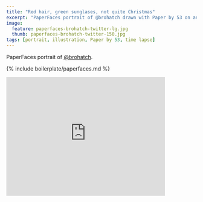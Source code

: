 ```yaml
---
title: "Red hair, green sunglases, not quite Christmas"
excerpt: "PaperFaces portrait of @brohatch drawn with Paper by 53 on an iPad."
image: 
  feature: paperfaces-brohatch-twitter-lg.jpg
  thumb: paperfaces-brohatch-twitter-150.jpg
tags: [portrait, illustration, Paper by 53, time lapse]
---
```


PaperFaces portrait of [@brohatch](http://twitter.com/brohatch).

{% include boilerplate/paperfaces.md %}

<iframe width="420" height="315" src="https://www.youtube.com/embed/Csxhdfrtbuo" frameborder="0"> </iframe>
